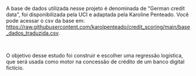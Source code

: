 A base de dados utilizada nesse projeto é denominada de "German credit data", foi disponibilizada pela UCI e adaptada pela Karoline Penteado. Você pode acessar o csv da base em: https://raw.githubusercontent.com/karolpenteado/credit_scoring/main/base_dados_traduzida.csv.

<br>

O objetivo desse estudo foi construir e escolher uma regressão logística, que será usada como motor na concessão de crédito de um banco digital fictício.
